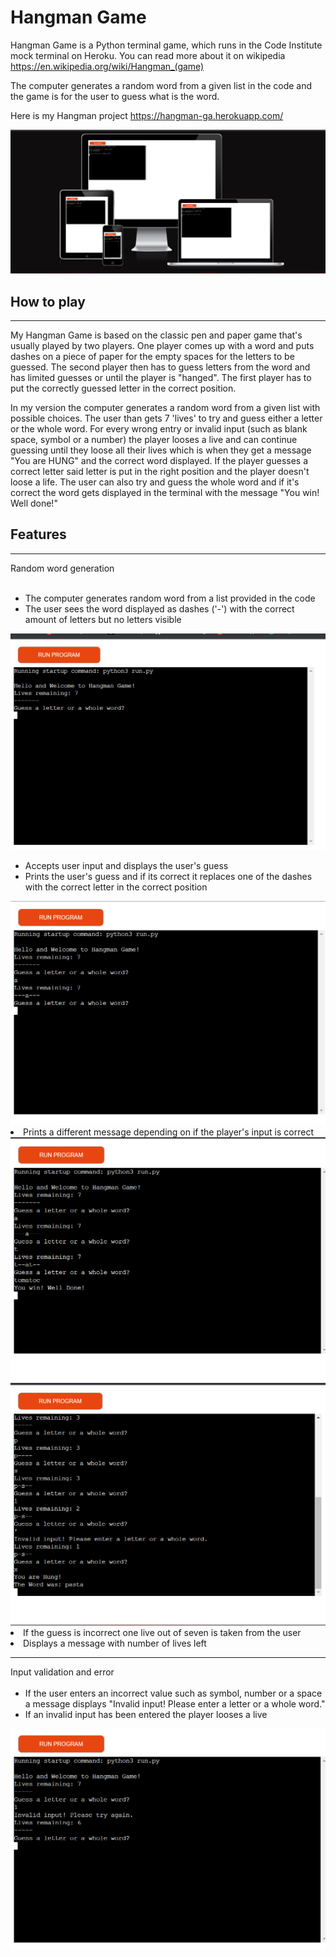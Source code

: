 # Hangman Game

Hangman Game is a Python terminal game, which runs in the Code Institute mock terminal on Heroku. You can read more about it on wikipedia https://en.wikipedia.org/wiki/Hangman_(game)

The computer generates a random word from a given list in the code and the game is for the user to guess what is the word. 


Here is my Hangman project https://hangman-ga.herokuapp.com/ 


<img src="README images/Screenshot (103).png" alt="">

## How to play
<hr>

My Hangman Game is based on the classic pen and paper game that's usually played by two players. One player comes up with a word and puts dashes on a piece of paper for the empty spaces for the letters to be guessed. The second player then has to guess letters from the word and has limited guesses or until the player is "hanged". The first player has to put the correctly guessed letter in the correct position.

In my version the computer generates a random word from a given list with possible choices. The user than gets 7 'lives' to try and guess either a letter or the whole word. For every wrong entry or invalid input (such as blank space, symbol or a number) the player looses a live and can continue guessing until they loose all their lives which is when they get a message "You are HUNG" and the correct word displayed.
If the player guesses a correct letter said letter is put in the right position and the player doesn't loose a life. The user can also try and guess the whole word and if it's correct the word gets displayed in the terminal with the message "You win! Well done!"

## Features
<hr>
Random word generation
<ul>
    <br>
    <li> The computer generates random word from a list provided in the code
    <li> The user sees the word displayed as dashes ('-') with the correct amount of letters but no letters visible
</ul>  <img src="README images/Start.png" alt="">
<ul>
    <li> Accepts user input and displays the user's guess
    <li> Prints the user's guess and if its correct it replaces one of the dashes with the correct letter in the correct position
</ul>  <img src="README images/Correct.png" alt="">
    <li> Prints a different message depending on if the player's input is correct
</ul>  <img src="README images/You win + correct guess.png" alt="">
</ul>  <img src="README images/Invalid input + Hung.png" alt="">
    <li> If the guess is incorrect one live out of seven is taken from the user
    <li> Displays a message with number of lives left
    <hr>
    Input validation and error
    <ul>
    <br>
    <li> If the user enters an incorrect value such as symbol, number or a space a message displays "Invalid input! Please enter a letter or a whole word."
    <li> If an invalid input has been entered the player looses a live
</ul>  <img src="README images/Invalid input.png" alt="">